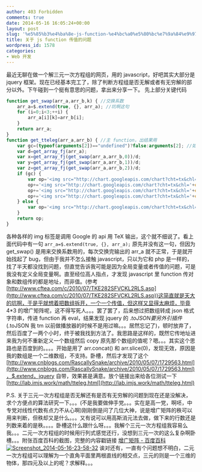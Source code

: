 ```yaml
---
author: 403 Forbidden
comments: true
date: 2014-05-16 16:05:24+00:00
layout: post
slug: '%e5%85%b3%e4%ba%8e-js-function-%e4%bc%a0%e5%80%bc%e7%9a%84%e9%97%ae%e9%a2%98'
title: 关于 js function 传值的问题
wordpress_id: 1578
categories:
- Web 开发
---
```

最近无聊在做一个解三元一次方程组的网页，用的 javascript，好吧其实大部分是 jquery 框架。现在已经基本完工了，除了判断方程组是否无解或者有无穷解的部分以外。下午碰到一个挺有意思的问题，拿出来分享一下。
先上部分关键代码
```js
function get_swap(arr_a,arr_b,k) { //交换系数
    arr_a=$.extend(true, {}, arr_a); //坑啊这句
    for (i=0;i<3;++i) {
        arr_a[i][k]=arr_b[i];
    }
    return arr_a;
}
function get_tteleg(arr_a,arr_b) { //主 function，出结果用
    var gc=(typeof(arguments[2])=="undefined")?false:arguments[2]; //如果 false 就不要过程。。。
    var d=get_array_fj(arr_a);
    var x=get_array_fj(get_swap(arr_a,arr_b,0))/d;
    var y=get_array_fj(get_swap(arr_a,arr_b,1))/d;
    var z=get_array_fj(get_swap(arr_a,arr_b,2))/d;
    if (gc) {
        var op='<img src="http://chart.googleapis.com/chart?cht=tx&chl='+encodeURIComponent('D='+get_array_gc(arr_a))+'" style="border:none;" /><br /><img src="http://chart.googleapis.com/chart?cht=tx&chl='+encodeURIComponent('D='+get_array_fj_gc(arr_a)+'='+d)+'" style="border:none;" /><br />';
        op+='<img src="http://chart.googleapis.com/chart?cht=tx&chl='+encodeURIComponent('x= \\frac{'+get_array_gc(get_swap(arr_a,arr_b,0))+'}{D}')+'" style="border:none;" /><br /><img src="http://chart.googleapis.com/chart?cht=tx&chl='+encodeURIComponent('x= \\frac{'+get_array_fj_gc(get_swap(arr_a,arr_b,0))+'}{'+d+'}='+x)+'" style="border:none;" /><br />';
        op+='<img src="http://chart.googleapis.com/chart?cht=tx&chl='+encodeURIComponent('y= \\frac{'+get_array_gc(get_swap(arr_a,arr_b,1))+'}{D}')+'" style="border:none;" /><br /><img src="http://chart.googleapis.com/chart?cht=tx&chl='+encodeURIComponent('y= \\frac{'+get_array_fj_gc(get_swap(arr_a,arr_b,1))+'}{'+d+'}='+y)+'" style="border:none;" /><br />';
        op+='<img src="http://chart.googleapis.com/chart?cht=tx&chl='+encodeURIComponent('z= \\frac{'+get_array_gc(get_swap(arr_a,arr_b,2))+'}{D}')+'" style="border:none;" /><br /><img src="http://chart.googleapis.com/chart?cht=tx&chl='+encodeURIComponent('z= \\frac{'+get_array_fj_gc(get_swap(arr_a,arr_b,2))+'}{'+d+'}='+z)+'" style="border:none;" />';
    } else {
        var op='<img src="http://chart.googleapis.com/chart?cht=tx&chl='+encodeURIComponent('d='+d)+'" style="border:none;" /><br /><img src="http://chart.googleapis.com/chart?cht=tx&chl='+encodeURIComponent('x='+x)+'" style="border:none;" /><br /><img src="http://chart.googleapis.com/chart?cht=tx&chl='+encodeURIComponent('y='+y)+'" style="border:none;" /><br /><img src="http://chart.googleapis.com/chart?cht=tx&chl='+encodeURIComponent('z='+z)+'" style="border:none;" />';
    }
    return op;
}

```

各种各样的 img 标签是调用 Google 的 api 用 TeX 输出，这个就不细说了。看上面代码中有一句 ``arr_a=$.extend(true, {}, arr_a);``
 原先并没有这一句，但因为 get_swap() 是用来交换系数用的，每次交换完输出的 arr_a 就不正常，于是就开始找起了 bug，但由于我并不怎么接触 javascript，只以为它和 php 是一样的，找了半天都没找到问题，但直觉告诉我可能是因为全局变量或者传值的问题，可是我没有定义全局变量啊。直至经位高人指点，才发现 javascript 里 function 传对象和数组传的都是地址，而非值。(参考 [http://www.cftea.com/c/2010/07/TKE282SFVCKL2RLS.asp](http://www.cftea.com/c/2010/07/TKE282SFVCKL2RLS.asp))这简直就是天大的坑啊，于是乎就想着把数组拆开，一个一个传值，但这样又显得太麻烦，毕竟 4*3 的增广矩阵呢，这不得写死人。。。罢了罢了，后来想过把数组转成 json 格式字符串，传进 function 再 eval，结果发现 jquery 的 $.toJSON 要另外引插件($.toJSON 我 tm 以前做播放器的时候不是用过嘛。。。居然忘记了)，顿时放弃了，然后百度了一两个小时，终于被我找到方法了。我思路是这样的，既然它传地址进来我为何不重新定义一个数组然后 copy 原先那个数组的值呢？嗯。。。其实这个思路也是百度到的。。。。开始是用了 arr.concat() 和 arr.slice(0)，发现无效，原因是我的数组是一个二维数组，不支持。卧槽，然后才发现了这个 [http://www.cnblogs.com/RascallySnake/archive/2010/05/07/1729563.html](http://www.cnblogs.com/RascallySnake/archive/2010/05/07/1729563.html)，$.extend，jquery 自带，效果甚是满意。放个链接出来给各位测试一下 [http://lab.imjs.work/math/tteleg.html](http://lab.imjs.work/math/tteleg.html)

P.S. 关于三元一次方程组是否无解还有是否有无穷解的问题到现在还是没解决，求个方便点的算法研究一下。。。(不是我要做伸手党。。。实在是高一党，啊呸，中专党对线性代数有点力不从心啊)刚刚倒是问了几位大神，说是增广矩阵的秩可以用来判断，但秩却又是什么。。。又有说可以用高斯消元法去做，做下来的行数还是列数来着的是秩。。。。卧槽这什么跟什么呀。。。我解个三元一次方程组我容易么我。。。二元一次方程组的时候用行列式感觉还行，没想到三元一次的这么复杂啊卧槽。。。附张百度百科的截图，完整的内容戳链接 [增广矩阵 - 百度百科](http://wapbaike.baidu.com/view/1961580.htm) 
[![Screenshot_2014-05-16-23-58-32](/uploads/2014/05/Screenshot_2014-05-16-23-58-32-168x300.png)](/uploads/2014/05/Screenshot_2014-05-16-23-58-32.png)
诶对还有，一直有个问题想不明白，二元一次方程组可以理解为一个直角平面里两根直线的相交点，三元的则是一个三维的物体，那四元及以上的呢？求解释。。。
